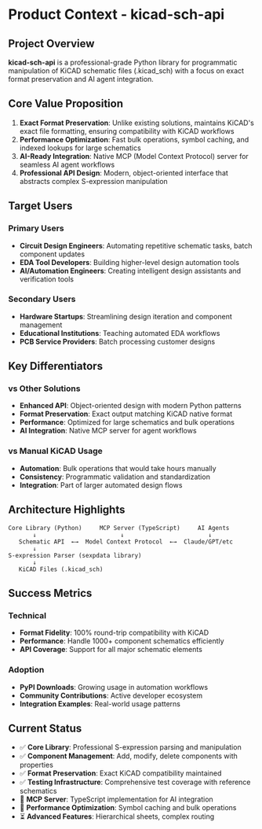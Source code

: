 # Product Context - kicad-sch-api

## Project Overview

**kicad-sch-api** is a professional-grade Python library for programmatic manipulation of KiCAD schematic files (.kicad_sch) with a focus on exact format preservation and AI agent integration.

## Core Value Proposition

1. **Exact Format Preservation**: Unlike existing solutions, maintains KiCAD's exact file formatting, ensuring compatibility with KiCAD workflows
2. **Performance Optimization**: Fast bulk operations, symbol caching, and indexed lookups for large schematics  
3. **AI-Ready Integration**: Native MCP (Model Context Protocol) server for seamless AI agent workflows
4. **Professional API Design**: Modern, object-oriented interface that abstracts complex S-expression manipulation

## Target Users

### Primary Users
- **Circuit Design Engineers**: Automating repetitive schematic tasks, batch component updates
- **EDA Tool Developers**: Building higher-level design automation tools
- **AI/Automation Engineers**: Creating intelligent design assistants and verification tools

### Secondary Users  
- **Hardware Startups**: Streamlining design iteration and component management
- **Educational Institutions**: Teaching automated EDA workflows
- **PCB Service Providers**: Batch processing customer designs

## Key Differentiators

### vs Other Solutions
- **Enhanced API**: Object-oriented design with modern Python patterns
- **Format Preservation**: Exact output matching KiCAD native format
- **Performance**: Optimized for large schematics and bulk operations
- **AI Integration**: Native MCP server for agent workflows

### vs Manual KiCAD Usage
- **Automation**: Bulk operations that would take hours manually
- **Consistency**: Programmatic validation and standardization
- **Integration**: Part of larger automated design flows

## Architecture Highlights

```
Core Library (Python)     MCP Server (TypeScript)     AI Agents
       ↓                        ↓                        ↓
   Schematic API  ←→  Model Context Protocol  ←→  Claude/GPT/etc
       ↓
S-expression Parser (sexpdata library)
       ↓  
   KiCAD Files (.kicad_sch)
```

## Success Metrics

### Technical
- **Format Fidelity**: 100% round-trip compatibility with KiCAD
- **Performance**: Handle 1000+ component schematics efficiently
- **API Coverage**: Support for all major schematic elements

### Adoption
- **PyPI Downloads**: Growing usage in automation workflows
- **Community Contributions**: Active developer ecosystem
- **Integration Examples**: Real-world usage patterns

## Current Status

- ✅ **Core Library**: Professional S-expression parsing and manipulation
- ✅ **Component Management**: Add, modify, delete components with properties
- ✅ **Format Preservation**: Exact KiCAD compatibility maintained
- ✅ **Testing Infrastructure**: Comprehensive test coverage with reference schematics
- 🚧 **MCP Server**: TypeScript implementation for AI integration
- 🚧 **Performance Optimization**: Symbol caching and bulk operations
- ⏳ **Advanced Features**: Hierarchical sheets, complex routing
